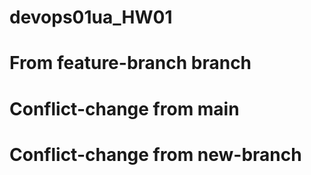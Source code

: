 # devops01ua_HW01
# From feature-branch branch
# Conflict-change from main
# Conflict-change from new-branch